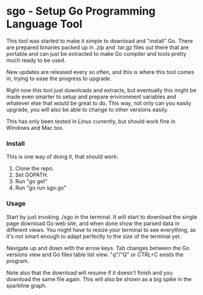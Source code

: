 # sgo - Setup Go Programming Language Tool

This tool was started to make it simple to download and "install" Go. There are
prepared binaries packed up in .zip and .tar.gz files out there that are
portable and can just be extracted to make Go compiler and tools pretty much
ready to be used.

New updates are released every so often, and this is where this tool comes in,
trying to ease the progress to upgrade.

Right now this tool just downloads and extracts, but eventually this might be
made even smarter to setup and prepare environment variables and whatever else
that would be great to do. This way, not only can you easily upgrade, you will
also be able to change to other versions easily.

This has only been tested in Linux currently, but should work fine in Windows
and Mac too.

### Install
This is one way of doing it, that should work:
1. Clone the repo.
2. Set GOPATH.
3. Run "go get"
4. Run "go run sgo.go"

### Usage

Start by just invoking ./sgo in the terminal. It will start to download the
single page download Go web site, and when done show the parsed data in
different views. You might have to resize your terminal to see everything,
as it's not smart enough to adapt perfectly to the size of the terminal yet.

Navigate up and down with the arrow keys. Tab changes between the Go versions
view and Go files table list view. "q"/"Q" or CTRL+C exists the program.

Note also that the download will resume if it doesn't finish and you download
the same file again. This will also be shown as a big spike in the sparkline
graph.
